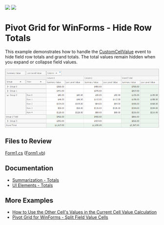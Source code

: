 <!-- default badges list -->
[![](https://img.shields.io/badge/Open_in_DevExpress_Support_Center-FF7200?style=flat-square&logo=DevExpress&logoColor=white)](https://supportcenter.devexpress.com/ticket/details/T830448)
[![](https://img.shields.io/badge/📖_How_to_use_DevExpress_Examples-e9f6fc?style=flat-square)](https://docs.devexpress.com/GeneralInformation/403183)
<!-- default badges end -->
# Pivot Grid for WinForms - Hide Row Totals

This example demonstrates how to handle the [CustomCellValue](https://docs.devexpress.com/WindowsForms/DevExpress.XtraPivotGrid.PivotGridControl.CustomCellValue) event to hide field row totals and grand totals. The total values remain hidden when you expand or collapse field values.

![screenshot](./images/screenshot.png)

## Files to Review

[Form1.cs](./CS/HideTotalsCustomCellValueExample/Form1.cs) ([Form1.vb](./VB/HideTotalsCustomCellValueExample/Form1.vb))
## Documentation

* [Summarization - Totals](https://docs.devexpress.com/WindowsForms/1810)
* [UI Elements - Totals](https://docs.devexpress.com/WindowsForms/1691)

## More Examples 

- [How to Use the Other Cell's Values in the Current Cell Value Calculation](https://github.com/DevExpress-Examples/how-to-access-other-cell-value-while-calculating-the-current-cell-e1110)
- [Pivot Grid for WinForms - Split Field Value Cells](https://github.com/DevExpress-Examples/how-to-split-field-value-cells-e2763)
